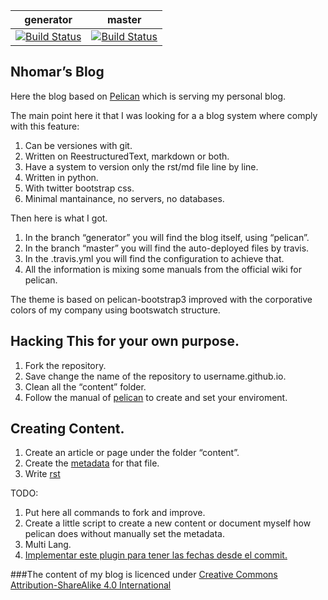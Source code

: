 
| generator                                                                                                                            | master                                                                                                                             |
| ---------                                                                                                                            | -------                                                                                                                            |
| [![Build Status](https://travis-ci.org/nhomar/nhomar.github.io.svg?branch=generator)](https://travis-ci.org/nhomar/nhomar.github.io) | [![Build Status](https://travis-ci.org/nhomar/nhomar.github.io.svg?branch=master)](https://travis-ci.org/nhomar/nhomar.github.io)  |

Nhomar’s Blog
---

Here the blog based on [Pelican](http://getpelican.com) which is serving my personal blog.

The main point here it that I was looking for a a blog system where comply with this feature:

1. Can be versiones with git.
2. Written on ReestructuredText, markdown or both.
3. Have a system to version only the rst/md file line by line.
4. Written in python.
5. With twitter bootstrap css.
6. Minimal mantainance, no servers, no databases.

Then here is what I got.

1. In the branch “generator” you will find the blog itself, using “pelican”.
2. In the branch “master” you will find the auto-deployed files by travis.
3. In the .travis.yml you will find the configuration to achieve that.
4. All the information is mixing some manuals from the official wiki for pelican.

The theme is based on pelican-bootstrap3 improved with the corporative colors
of my company using bootswatch structure.

Hacking This for your own purpose.
---

1. Fork the repository.
2. Save change the name of the repository to username.github.io.
3. Clean all the “content” folder.
4. Follow the manual of [pelican](https://docs.getpelican.com) to create and set your enviroment.

Creating Content.
---

1. Create an article or page under the folder “content”.
2. Create the [metadata](http://docs.getpelican.com/en/3.4.0/content.html#file-metadata) for that file.
3. Write [rst](http://docutils.sourceforge.net/docs/user/rst/quickref.html)

TODO:

1. Put here all commands to fork and improve.
2. Create a little script to create a new content or document myself how pelican does without manually set the metadata.
3. Multi Lang.
4. [Implementar este plugin para tener las fechas desde el commit.](https://github.com/getpelican/pelican-plugins/tree/master/filetime_from_git)

###The content of my blog is licenced under [Creative Commons Attribution-ShareAlike 4.0 International](https://github.com/idleberg/Creative-Commons-4.0-Markdown/blob/master/licenses/by-sa.markdown)
